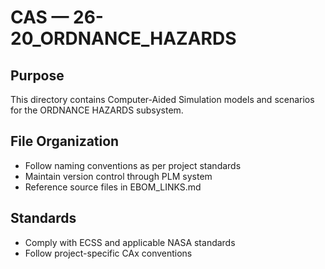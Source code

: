# CAS — 26-20_ORDNANCE_HAZARDS

## Purpose

This directory contains Computer-Aided Simulation models and scenarios for the ORDNANCE HAZARDS subsystem.

## File Organization

- Follow naming conventions as per project standards
- Maintain version control through PLM system
- Reference source files in EBOM_LINKS.md

## Standards

- Comply with ECSS and applicable NASA standards
- Follow project-specific CAx conventions
